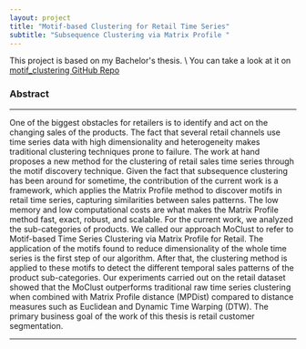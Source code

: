 ```yaml
---
layout: project
title: "Motif-based Clustering for Retail Time Series"
subtitle: "Subsequence Clustering via Matrix Profile "
---
```



This project is based on my Bachelor's thesis. \\
You can take a look at it on [motif_clustering GitHub Repo](https://github.com/Jalanjii/motif_clustering)

### Abstract
---
One of the biggest obstacles for retailers is to identify and act on the changing sales of the products. The fact that several retail channels use time series data with high dimensionality and heterogeneity makes traditional clustering techniques prone to failure. The work at hand proposes a new method for the clustering of retail sales time series through the motif discovery technique. Given the fact that subsequence clustering has been around for sometime, the contribution of the current work is a framework, which applies the Matrix Profile method to discover motifs in retail time series, capturing similarities between sales patterns. The low memory and low computational costs are what makes the Matrix Profile method fast, exact, robust, and scalable. For the current work, we analyzed the sub-categories of products. We called our approach MoClust to refer to Motif-based Time Series Clustering via Matrix Profile for Retail. The application of the motifs found to reduce dimensionality of the whole time series is the first step of our algorithm. After that, the clustering method is applied to these motifs to detect the different temporal sales patterns of the product sub-categories. Our experiments carried out on the retail dataset showed that the MoClust outperforms traditional raw time series clustering when combined with Matrix Profile distance (MPDist) compared to distance measures such as Euclidean and Dynamic Time Warping (DTW). The primary business goal of the work of this thesis is retail customer segmentation. 

---

